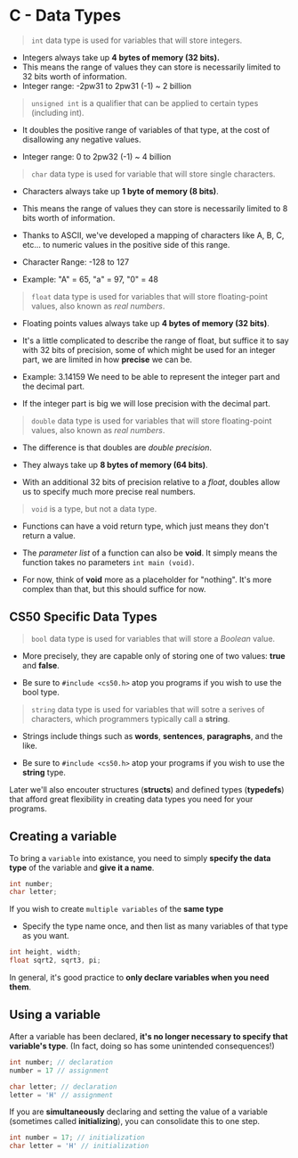 # C - Data Types
>`int` data type is used for variables that will store integers.

- Integers always take up **4 bytes of memory (32 bits).** 
- This means the range of values they can store is necessarily limited to 32 bits worth of information.
- Integer range: -2pw31 to 2pw31 (-1) ~ 2 billion

>`unsigned int` is a qualifier that can be applied to certain types (including int).

- It doubles the positive range of variables of that type, at the cost of disallowing any negative values.

- Integer range: 0 to 2pw32 (-1) ~ 4 billion

>`char` data type is used for variable that will store single characters.
- Characters always take up **1 byte of memory (8 bits)**.

- This means the range of values they can store is necessarily limited to 8 bits worth of information.

- Thanks to ASCII, we've developed a mapping of characters like A, B, C, etc... to numeric values in the positive side of this range.

- Character Range: -128 to 127

- Example: "A" = 65, "a" = 97, "0" = 48

>`float` data type is used for variables that will store floating-point values, also known as *real numbers*.

- Floating points values always take up **4 bytes of memory (32 bits)**.

- It's a little complicated to describe the range of float, but suffice it to say with 32 bits of precision, some of which might be used for an integer part, we are limited in how **precise** we can be.

- Example: 3.14159 We need to be able to represent the integer part and the decimal part. 
- If the integer part is big we will lose precision with the decimal part.

>`double` data type is used for variables that will store floating-point values, also known as *real numbers*.

- The difference is that doubles are *double precision*.
- They always take up **8 bytes of memory (64 bits)**.

- With an additional 32 bits of precision relative to a *float*, doubles allow us to specify much more precise real numbers.

>`void` is a type, but not a data type.

- Functions can have a void return type, which just means they don't return a value.

- The *parameter list* of a function can also be **void**. It simply means the function takes no parameters `int main (void)`.

- For now, think of **void** more as a placeholder for "nothing". It's more complex than that, but this should suffice for now.

## CS50 Specific Data Types

>`bool` data type is used for variables that will store a *Boolean* value.
- More precisely, they are capable only of storing one of two values: **true** and **false**.

- Be sure to `#include <cs50.h>` atop you programs if you wish to use the bool type.

>`string` data type is used for variables that will sotre a serives of characters, which programmers typically call a **string**.

- Strings include things such as **words**, **sentences**, **paragraphs**, and the like.

- Be sure to `#include <cs50.h>` atop your programs if you wish to use the **string** type.

Later we'll also encouter structures (**structs**) and defined types (**typedefs**) that afford great flexibility in creating data types you need for your programs.

## Creating a variable

To bring a `variable` into existance, you need to simply **specify the data type** of the variable and **give it a name**.

```c
int number;
char letter;
```

If you wish to create `multiple variables` of the **same type**
- Specify the type name once, and then list as many variables of that type as you want.

```c
int height, width;
float sqrt2, sqrt3, pi;
```

In general, it's good practice to **only declare variables when you need them**.

## Using a variable

After a variable has been declared, **it's no longer necessary to specify that variable's type**. (In fact, doing so has some unintended consequences!)

```c
int number; // declaration
number = 17 // assignment

char letter; // declaration
letter = 'H' // assignment
```
If you are **simultaneously** declaring and setting the value of a variable (sometimes called **initializing**), you can consolidate this to one step.

```c
int number = 17; // initialization
char letter = 'H' // initialization
```
